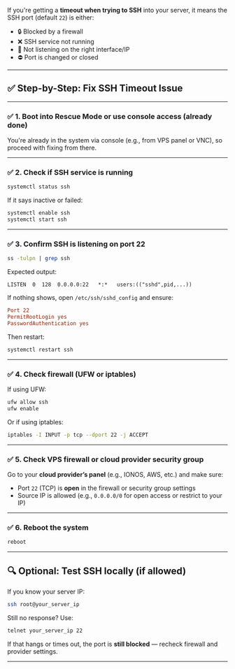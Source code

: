 If you're getting a **timeout when trying to SSH** into your server, it means the SSH port (default `22`) is either:

* 🔒 Blocked by a firewall
* ❌ SSH service not running
* 🚫 Not listening on the right interface/IP
* ⛔ Port is changed or closed

---

## ✅ Step-by-Step: Fix SSH Timeout Issue

---

### ✅ 1. Boot into Rescue Mode or use console access (already done)

You're already in the system via console (e.g., from VPS panel or VNC), so proceed with fixing from there.

---

### ✅ 2. Check if SSH service is running

```bash
systemctl status ssh
```

If it says inactive or failed:

```bash
systemctl enable ssh
systemctl start ssh
```

---

### ✅ 3. Confirm SSH is listening on port 22

```bash
ss -tulpn | grep ssh
```

Expected output:

```
LISTEN  0  128  0.0.0.0:22   *:*   users:(("sshd",pid,...))
```

If nothing shows, open `/etc/ssh/sshd_config` and ensure:

```conf
Port 22
PermitRootLogin yes
PasswordAuthentication yes
```

Then restart:

```bash
systemctl restart ssh
```

---

### ✅ 4. Check firewall (UFW or iptables)

If using UFW:

```bash
ufw allow ssh
ufw enable
```

Or if using iptables:

```bash
iptables -I INPUT -p tcp --dport 22 -j ACCEPT
```

---

### ✅ 5. Check VPS firewall or cloud provider security group

Go to your **cloud provider’s panel** (e.g., IONOS, AWS, etc.) and make sure:

* Port `22` (TCP) is **open** in the firewall or security group settings
* Source IP is allowed (e.g., `0.0.0.0/0` for open access or restrict to your IP)

---

### ✅ 6. Reboot the system

```bash
reboot
```

---

## 🔍 Optional: Test SSH locally (if allowed)

If you know your server IP:

```bash
ssh root@your_server_ip
```

Still no response? Use:

```bash
telnet your_server_ip 22
```

If that hangs or times out, the port is **still blocked** — recheck firewall and provider settings.

---

